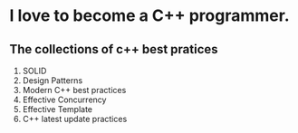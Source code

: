 # I love to become a C++ programmer.

## The collections of c++ best pratices
1. SOLID
2. Design Patterns
3. Modern C++ best practices
4. Effective Concurrency
5. Effective Template
6. C++ latest update practices